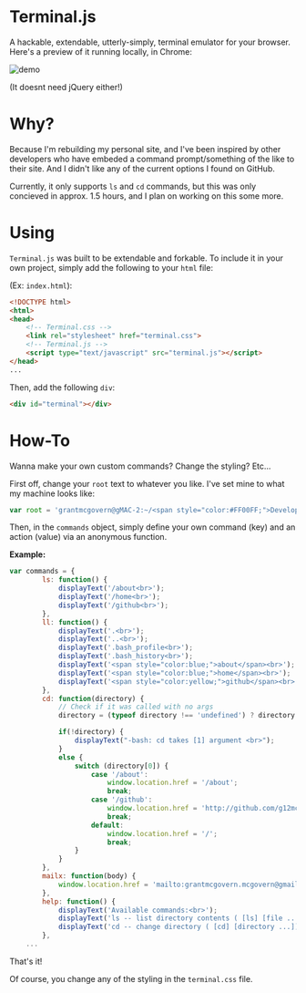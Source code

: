 # Terminal.js

A hackable, extendable, utterly-simply, terminal emulator for your browser. Here's a preview of it running locally, in Chrome:

![demo](http://i1158.photobucket.com/albums/p618/g12mcgov/demo1.gif)

(It doesnt need jQuery either!)

Why?
=======

Because I'm rebuilding my personal site, and I've been inspired by other developers who have embeded a command prompt/something of the like to their site. And I didn't like any of the current options I found on GitHub. 

Currently, it only supports `ls` and `cd` commands, but this was only concieved in approx. 1.5 hours, and I plan on working on this some more. 

Using
=======

`Terminal.js` was built to be extendable and forkable. To include it in your own project, simply add the following to your `html` file:

(Ex: `index.html`):

```html
<!DOCTYPE html>
<html>
<head>
	<!-- Terminal.css -->
	<link rel="stylesheet" href="terminal.css">
	<!-- Terminal.js -->
	<script type="text/javascript" src="terminal.js"></script>
</head>
...
```

Then, add the following `div`:

```html
<div id="terminal"></div>
```

How-To
=======

Wanna make your own custom commands? Change the styling? Etc... 

First off, change your `root` text to whatever you like. I've set mine to what my machine looks like:

```javascript
var root = 'grantmcgovern@gMAC-2:~/<span style="color:#FF00FF;">Developer</span> $ ';
```

Then, in the `commands` object, simply define your own command (key) and an action (value) via an anonymous function.

**Example:**

```javascript
var commands = {
		ls: function() { 
			displayText('/about<br>');
			displayText('/home<br>');
			displayText('/github<br>');
		},
		ll: function() {
			displayText('.<br>');
			displayText('..<br>');
			displayText('.bash_profile<br>');
			displayText('.bash_history<br>');
			displayText('<span style="color:blue;">about</span><br>');
			displayText('<span style="color:blue;">home</span><br>');
			displayText('<span style="color:yellow;">github</span><br>');
		}, 
		cd: function(directory) {
			// Check if it was called with no args 
			directory = (typeof directory !== 'undefined') ? directory : null;

			if(!directory) {
				displayText("-bash: cd takes [1] argument <br>");
			}
			else {
				switch (directory[0]) {
					case '/about':
						window.location.href = '/about';
						break;
					case '/github':
						window.location.href = 'http://github.com/g12mcgov';
						break;
					default:
						window.location.href = '/';
						break;
				}
			}
		},
		mailx: function(body) {
			window.location.href = 'mailto:grantmcgovern.mcgovern@gmail.com?body=' + body;
		},
		help: function() {
			displayText('Available commands:<br>');
			displayText('ls -- list directory contents ( [ls] [file ...])<br>');
			displayText('cd -- change directory ( [cd] [directory ...])<br>');
		},
	...
```

That's it!

Of course, you change any of the styling in the `terminal.css` file.




